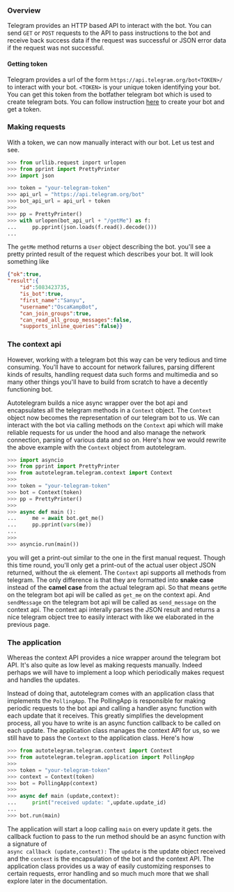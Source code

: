 ### Overview
Telegram provides an HTTP based API to interact with the bot. You can send `GET` or `POST` requests to the API to pass instructions to the bot and receive back success data if the request was successful or JSON error data if the request was not successful.

#### Getting token
Telegram provides a url of the form `https://api.telegram.org/bot<TOKEN>/` to interact with your bot.
`<TOKEN>` is your unique token identifying your bot. You can get this token from the botfather telegram bot which is used to create telegram bots. You can follow instruction [here](https://core.telegram.org/bots/features#creating-a-new-bot) to create your bot and get a token.

### Making requests
With a token, we can now manually interact with our bot. Let us test and see.
```python
>>> from urllib.request inport urlopen
>>> from pprint import PrettyPrinter
>>> import json

>>> token = "your-telegram-token"
>>> api_url = "https://api.telegram.org/bot"
>>> bot_api_url = api_url + token
>>> 
>>> pp = PrettyPrinter()
>>> with urlopen(bot_api_url + "/getMe") as f:
...     pp.pprint(json.loads(f.read().decode()))
...

```
The `getMe` method returns a `User` object describing the bot.
you'll see a pretty printed result of the request which describes your bot. It will look something like
```JSON
{"ok":true,
"result":{
    "id":5083423735,
    "is_bot":true,
    "first_name":"Sanyu",
    "username":"OscaKampBot",
    "can_join_groups":true,
    "can_read_all_group_messages":false,
    "supports_inline_queries":false}}
```

### The context api
However, working with a telegram bot this way can be very tedious and time consuming. You'll have to account for network failures, parsing different kinds of results, handling request data such forms and multimedia and so many other things you'll have to build from scratch to have a decently functioning bot.

Autotelegram builds a nice async wrapper over the bot api and encapsulates all the telegram methods in  a `Context` object.
The `Context` object now becomes the representation of our telegram bot to us. We can interact with the bot via calling methods on the `Context` api which will make reliable requests for us under the hood and also manage the network connection, parsing of various data and so on. Here's how we would rewrite the above example with the `Context` object from autotelegram.
```python
>>> import asyncio
>>> from pprint import PrettyPrinter
>>> from autotelegram.telegram.context import Context
>>>
>>> token = "your-telegram-token"
>>> bot = Context(token)
>>> pp = PrettyPrinter()
>>> 
>>> async def main ():
...     me = await bot.get_me()
...     pp.pprint(vars(me))
...
>>>
>>> asyncio.run(main())
```
you will get a print-out similar to the one in the first manual request. Though this time round, you'll only get a print-out of the actual user object JSON returned, without the `ok` element.
The `Context` api supports all methods from telegram. The only difference is that they are formatted into **snake case** instead of the **camel case** from the actual telegram api.
So that means `getMe` on the telegram bot api will be called as `get_me` on the context api. And `sendMessage` on the telegram bot api will be called as `send_message` on the context api.
The context api interally parses the JSON result and returns a nice telegram object tree to easily interact with like we elaborated in the previous page.

### The application
Whereas the context API provides a nice wrapper around the telegram bot API. It's also quite as low level as making requests manually. Indeed perhaps we will have to implement a loop which periodically makes request and handles the updates.

Instead of doing that, autotelegram comes with an application class that implements the `PollingApp`.
The PollingApp is responsible for making periodic requests to the bot api and calling a handler async function with each update that it receives. This greatly simplifies the development process, all you have to write is an async function callback to be called on each update. The application class manages the context API for us, so we still have to pass the `Context` to the application class. Here's how
```python
>>> from autotelegram.telegram.context import Context
>>> from autotelegram.telegram.application import PollingApp
>>> 
>>> token = "your-telegram-token"
>>> context = Context(token)
>>> bot = PollingApp(context)
>>> 
>>> async def main (update,context):
...     print("received update: ",update.update_id)
...
>>> bot.run(main)
```
The application will start a loop calling `main` on every update it gets. the callback fuction to pass to the run method should be an async function with a signature of </br>
`async callback (update,context):`
The `update` is the update object received and the `context` is the encapsulation of the bot and the context API.
The application class provides us a way of easily customizing responses to certain requests, error handling and so much much more that we shall explore later in the documentation.
